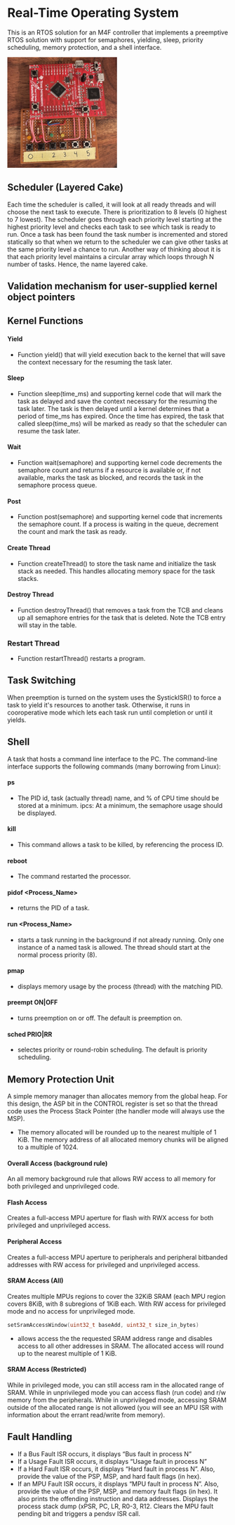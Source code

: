 # Real-Time Operating System
This is an RTOS solution for an M4F controller that implements a preemptive RTOS solution with support for semaphores, yielding, sleep, priority scheduling, memory protection, and a shell interface.

[<img src="picture/rtos_board.jpg" width="250"/>](picture/rtos_board.jpg)

## Scheduler (Layered Cake)
Each time the scheduler is called, it will look at all ready threads and will choose the next task to execute. There is prioritization to 8 levels (0 highest to 7 lowest). The scheduler goes through each priority level starting at the highest priority level and checks each task to see which task is ready to run. Once a task has been found the task number is incremented and stored statically so that when we return to the scheduler we can give other tasks at the same priority level a chance to run. Another way of thinking about it is that each priority level maintains a circular array which loops through N number of tasks. Hence, the name layered cake.

## Validation mechanism for user-supplied kernel object pointers


## Kernel Functions

#### Yield
* Function yield() that will yield execution back to the kernel that will save the context necessary for the resuming the task later.

#### Sleep
* Function sleep(time_ms) and supporting kernel code that will mark the task as delayed and save the context necessary for the resuming the task later. The task is then delayed until a kernel determines that a period of time_ms has expired. Once the time has expired, the task that called sleep(time_ms) will be marked as ready so that the scheduler can resume the task later.

#### Wait
* Function wait(semaphore) and supporting kernel code decrements the semaphore count and returns if a resource is available or, if not available, marks the task as blocked, and records the task in the semaphore process queue.

#### Post
* Function post(semaphore) and supporting kernel code that increments the semaphore count. If a process is waiting in the queue, decrement the count and mark the task as ready.

#### Create Thread
* Function createThread() to store the task name and initialize the task stack as needed. This handles allocating memory space for the task stacks.

#### Destroy Thread
* Function destroyThread() that removes a task from the TCB and cleans up all semaphore entries for the task that is deleted. Note the TCB entry will stay in the table.

### Restart Thread
* Function restartThread() restarts a program.

## Task Switching
When preemption is turned on the system uses the SystickISR() to force a task to yield it's resources to another task. Otherwise, it runs in cooroperative mode which lets each task run until completion or until it yields.

## Shell
A task that hosts a command line interface to the PC. The command-line interface supports the following commands (many borrowing from Linux):

#### ps 
* The PID id, task (actually thread) name, and % of CPU time should be stored at a minimum. ipcs: At a minimum, the semaphore usage should be displayed.
#### kill <PID>
* This command allows a task to be killed, by referencing the process ID.
#### reboot
* The command restarted the processor.
#### pidof <Process_Name> 
* returns the PID of a task.
#### run <Process_Name> 
* starts a task running in the background if not already running. Only one instance of a named task is allowed. The thread should start at the normal process priority (8).
#### pmap <PID> 
* displays memory usage by the process (thread) with the matching PID.
#### preempt ON|OFF
* turns preemption on or off. The default is preemption on.
#### sched PRIO|RR 
* selectes priority or round-robin scheduling. The default is priority scheduling.
 
## Memory Protection Unit
A simple memory manager than allocates memory from the global heap.
For this design, the ASP bit in the CONTROL register is set so that the thread code uses the Process Stack Pointer (the handler mode will always use the MSP).

* The memory allocated will be rounded up to the nearest multiple of 1 KiB. The memory address of all allocated memory chunks will be aligned to a multiple of 1024.
#### Overall Access (background rule)
An all memory background rule that allows RW access to all memory for both privileged and unprivileged code. 
#### Flash Access
Creates a full-access MPU aperture for flash with RWX access for both privileged and unprivileged access.
#### Peripheral Access
Creates a full-access MPU aperture to peripherals and peripheral bitbanded addresses with RW access for privileged and unprivileged access.
#### SRAM Access (All)
Creates multiple MPUs regions to cover the 32KiB SRAM (each MPU region covers 8KiB, with 8 subregions of 1KiB each. With RW access for privileged mode and no access for unprivileged mode.
```c
setSramAccessWindow(uint32_t baseAdd, uint32_t size_in_bytes)
```
* allows access the the requested SRAM address range and disables access to all other addresses in SRAM. The allocated access will round up to the nearest multiple of 1 KiB.

#### SRAM Access (Restricted)
While in privileged mode, you can still access ram in the allocated range of SRAM.
While in unprivileged mode you can access flash (run code) and r/w memory from the peripherals.
While in unprivileged mode, accessing SRAM outside of the allocated range is not allowed (you will see an MPU ISR with information about the errant read/write from memory).

## Fault Handling
* If a Bus Fault ISR occurs, it displays “Bus fault in process N”
* If a Usage Fault ISR occurs, it displays “Usage fault in process N”
* If a Hard Fault ISR occurs, it displays “Hard fault in process N”. Also, provide the value of the PSP, MSP, and hard fault flags (in hex).
* If an MPU Fault ISR occurs, it displays “MPU fault in process N”. Also, provide the value of the PSP, MSP, and memory fault flags (in hex). It also prints the offending instruction and data addresses. Displays the process stack dump (xPSR, PC, LR, R0-3, R12. Clears the MPU fault pending bit and triggers a pendsv ISR call.

